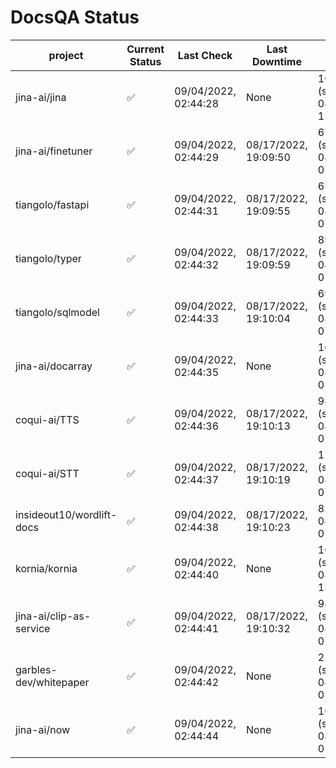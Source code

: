 # DocsQA Status

|         project         |Current Status|     Last Check     |   Last Downtime    |              % Uptime               |
|-------------------------|--------------|--------------------|--------------------|-------------------------------------|
|jina-ai/jina             |✅            |09/04/2022, 02:44:28|None                |100.000 (since 08/29/2022, 11:24:14) |
|jina-ai/finetuner        |✅            |09/04/2022, 02:44:29|08/17/2022, 19:09:50|67.682 (since 08/15/2022, 07:09:42)  |
|tiangolo/fastapi         |✅            |09/04/2022, 02:44:31|08/17/2022, 19:09:55|67.687 (since 08/15/2022, 07:09:42)  |
|tiangolo/typer           |✅            |09/04/2022, 02:44:32|08/17/2022, 19:09:59|89.139 (since 08/15/2022, 07:09:42)  |
|tiangolo/sqlmodel        |✅            |09/04/2022, 02:44:33|08/17/2022, 19:10:04|69.382 (since 08/15/2022, 07:09:42)  |
|jina-ai/docarray         |✅            |09/04/2022, 02:44:35|None                |100.000 (since 08/24/2022, 01:39:12) |
|coqui-ai/TTS             |✅            |09/04/2022, 02:44:36|08/17/2022, 19:10:13|94.974 (since 08/15/2022, 07:09:42)  |
|coqui-ai/STT             |✅            |09/04/2022, 02:44:37|08/17/2022, 19:10:19|12.733 (since 08/15/2022, 07:09:42)  |
|insideout10/wordlift-docs|✅            |09/04/2022, 02:44:38|08/17/2022, 19:10:23|8.371 (since 08/15/2022, 07:09:42)   |
|kornia/kornia            |✅            |09/04/2022, 02:44:40|None                |100.000 (since 08/30/2022, 13:49:49) |
|jina-ai/clip-as-service  |✅            |09/04/2022, 02:44:41|08/17/2022, 19:10:32|94.984 (since 08/15/2022, 07:09:42)  |
|garbles-dev/whitepaper   |✅            |09/04/2022, 02:44:42|None                |2175.140 (since 08/24/2022, 01:39:12)|
|jina-ai/now              |✅            |09/04/2022, 02:44:44|None                |100.000 (since 08/24/2022, 01:39:12) |
